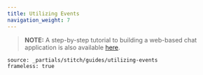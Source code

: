 ```yaml
---
title: Utilizing Events
navigation_weight: 7
---
```


> **NOTE:** A step-by-step tutorial to building a web-based chat application is also available [here](/client-sdk/tutorials/in-app-messaging/introduction).

```tabbed_content
source: _partials/stitch/guides/utilizing-events
frameless: true
```
